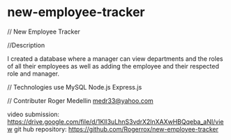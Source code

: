 # new-employee-tracker

// New Employee Tracker

//Description

I created a database where a manager can view departments and the roles of all their employees as well as adding the employee and their 
respected role and manager.


// Technologies use
MySQL
Node.js
Express.js

// Contributer
Roger Medellin medr33@yahoo.com


video submission: https://drive.google.com/file/d/1KIl3uLhnS3vdrX2lnXAXwHBQqeba_aNI/view
git hub repository: https://github.com/Rogerrox/new-employee-tracker